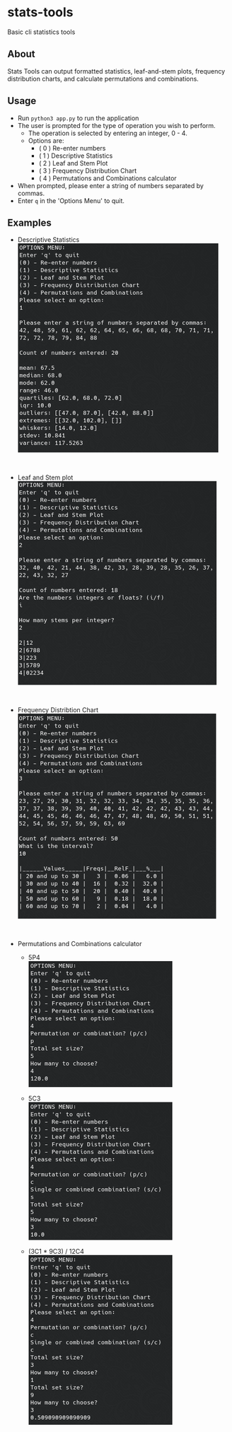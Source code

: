 # stats-tools

Basic cli statistics tools

## About

Stats Tools can output formatted statistics, leaf-and-stem plots, frequency distribution charts, and calculate permutations and combinations.

## Usage

- Run `python3 app.py` to run the application
- The user is prompted for the type of operation you wish to perform.
  - The operation is selected by entering an integer, 0 - 4.
  - Options are:
    * ( 0 ) Re-enter numbers
    * ( 1 ) Descriptive Statistics
    * ( 2 ) Leaf and Stem Plot
    * ( 3 ) Frequency Distribution Chart
    * ( 4 ) Permutations and Combinations calculator
- When prompted, please enter a string of numbers separated by commas.
- Enter `q` in the 'Options Menu' to quit.

## Examples

- Descriptive Statistics <br/>
![Example 1](images/ex-1.png)

<br/>

- Leaf and Stem plot <br/>
![Example 2](images/ex-2.png)

<br/>

- Frequency Distribtion Chart <br/>
![Example 3](images/ex-3.png)

<br/>

- Permutations and Combinations calculator
  - 5P4 <br/>
  ![Example 4a](images/ex-4-p.png)

  - 5C3 <br/>
  ![Example 4b](images/ex-4-c.png)
  
  - (3C1 * 9C3) / 12C4 <br/>
  ![Example 4c](images/ex-4-cc.png)